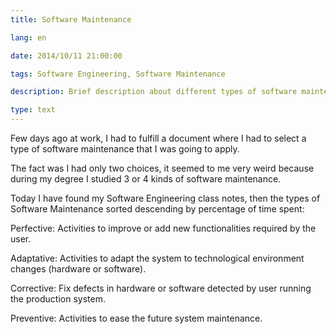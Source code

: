 ```yaml
---
title: Software Maintenance

lang: en

date: 2014/10/11 21:00:00

tags: Software Engineering, Software Maintenance

description: Brief description about different types of software maintenance

type: text
---
```


Few days ago at work, I had to fulfill a document where I had to select
a type of software maintenance that I was going to apply.

The fact was I had only two choices, it seemed to me very weird because
during my degree I studied 3 or 4 kinds of software maintenance.

Today I have found my Software Engineering class notes, then the types
of Software Maintenance sorted descending by percentage of time spent:

Perfective: Activities to improve or add new functionalities required by the
    user.

Adaptative: Activities to adapt the system to technological environment changes
    (hardware or software).

Corrective: Fix defects in hardware or software detected by user running the
    production system.

Preventive: Activities to ease the future system maintenance.
